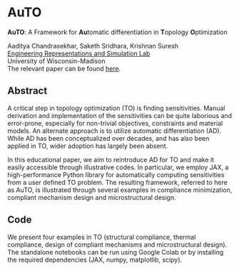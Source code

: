 # AuTO

**AuTO**: A Framework for **Au**tomatic differentiation in **T**opology **O**ptimization

Aaditya Chandrasekhar, Saketh Sridhara, Krishnan Suresh  
[Engineering Representations and Simulation Lab](www.ersl.wisc.edu)  
University of Wisconsin-Madison  
The relevant paper can be found [here](www.ersl.wisc.edu/publications/).

## Abstract
A critical step in topology optimization (TO) is finding sensitivities. Manual derivation and implementation of the sensitivities can be quite laborious and error-prone, especially for non-trivial objectives, constraints and material models. An alternate approach is to utilize automatic differentiation (AD). While AD has been conceptualized over decades, and has also been applied in TO, wider adoption has largely been absent.

In this educational paper, we aim to reintroduce AD for TO and make it easily accessible through illustrative codes. In particular, we employ JAX, a high-performance Python library for automatically computing sensitivities from a user defined TO problem. The resulting framework, referred to here as AuTO, is illustrated through several examples in compliance minimization, compliant mechanism design and microstructural design.

## Code
We present four examples in TO (structural compliance, thermal compliance, design of compliant mechanisms and microstructural design). The standalone notebooks can be run using Google Colab or by installing the required dependencies (JAX, numpy, matplotlib, scipy).



